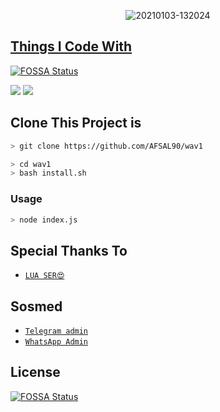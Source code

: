<p align="center">
<img src=https://i.ibb.co/ZT5d3nn/20210328-083357.jpg" alt="20210103-132024" border="0">
</p>
<p align="center">
<a href="https://github.com/xxirfanx">
</p>

  
## Things I Code With
[![FOSSA Status](https://app.fossa.com/api/projects/git%2Bgithub.com%2FAFSAL90%2Fwav1.svg?type=shield)](https://app.fossa.com/projects/git%2Bgithub.com%2FAFSAL90%2Fwav1?ref=badge_shield)

<p>
    <img
        src="https://img.shields.io/badge/node.js%20-%2343853D.svg?&style=for-the-badge&logo=node.js&logoColor=white" />
    <img
        src="https://img.shields.io/badge/javascript%20-%23323330.svg?&style=for-the-badge&logo=javascript&logoColor=%23F7DF1E" />



## Clone This Project is

```bash
> git clone https://github.com/AFSAL90/wav1
```

```bash
> cd wav1
> bash install.sh
```

### Usage
```bash
> node index.js
```


## Special Thanks To
* [`LUA SER😍`](https://github.com/xxirfanx)

## Sosmed
* [`Telegram admin`](https://t.me/LAU_BRO)
* [`WhatsApp Admin`](http://wa.me/15749993995)


## License
[![FOSSA Status](https://app.fossa.com/api/projects/git%2Bgithub.com%2FAFSAL90%2Fwav1.svg?type=large)](https://app.fossa.com/projects/git%2Bgithub.com%2FAFSAL90%2Fwav1?ref=badge_large)